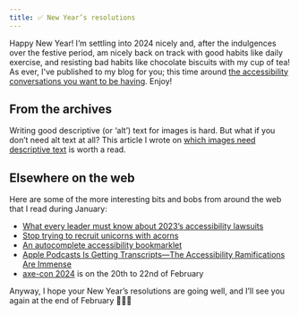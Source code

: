 ```yaml
---
title: ✅ New Year’s resolutions
---
```


Happy New Year! I’m settling into 2024 nicely and, after the indulgences over the festive period, am nicely back on track with good habits like daily exercise, and resisting bad habits like chocolate biscuits with my cup of tea! As ever, I've published to my blog for you; this time around [the accessibility conversations you want to be having](https://www.tempertemper.net/blog/the-accessibility-conversations-you-want-to-be-having). Enjoy!


## From the archives

Writing good descriptive (or ‘alt’) text for images is hard. But what if you don’t need alt text at all? This article I wrote on [which images need descriptive text](https://www.tempertemper.net/blog/which-images-need-descriptive-text) is worth a read.


## Elsewhere on the web

Here are some of the more interesting bits and bobs from around the web that I read during January:

- [What every leader must know about 2023’s accessibility lawsuits](https://inklusiv.ca/what-every-leader-must-know-about-2023s-accessibility-lawsuits/)
- [Stop trying to recruit unicorns with acorns](https://www.craigabbott.co.uk/blog/stop-trying-to-recruit-unicorns-with-acorns/)
- [An autocomplete accessibility bookmarklet](https://racheleditullio.com/blog/2023/11/autocomplete-accessibility-bookmarklet/)
- [Apple Podcasts Is Getting Transcripts—The Accessibility Ramifications Are Immense](https://www.forbes.com/sites/stevenaquino/2024/01/29/apple-podcasts-is-getting-transcripts-the-accessibility-ramifications-are-immense/)
- [axe-con 2024](https://www.deque.com/axe-con/schedule/) is on the 20th to 22nd of February

Anyway, I hope your New Year’s resolutions are going well, and I’ll see you again at the end of February 🥗🏃‍♂️
